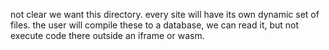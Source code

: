 not clear we want this directory.
every site will have its own dynamic set of files.
the user will compile these to a database, we can read it, but not execute code there outside an iframe or wasm.
